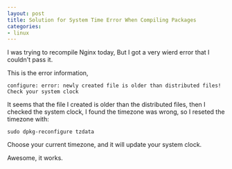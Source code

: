 ```yaml
---
layout: post
title: Solution for System Time Error When Compiling Packages
categories:
- linux
---
```


I was trying to recompile Nginx today, But I got a very wierd error that I couldn't pass it.

This is the error information,

    configure: error: newly created file is older than distributed files!
    Check your system clock
    
It seems that the file I created is older than the distributed files, then I checked the system clock,
I found the timezone was wrong, so I reseted the timezone with:

    sudo dpkg-reconfigure tzdata
    
Choose your current timezone, and it will update your system clock.

Awesome, it works.